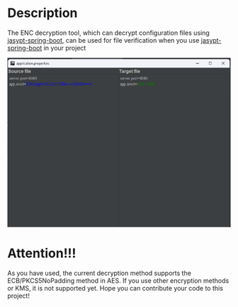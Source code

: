# Description

The ENC decryption tool, which can decrypt configuration files using <a href="https://github.com/ulisesbocchio/jasypt-spring-boot" >jasypt-spring-boot</a>, can be used for file verification when you use <a href="https://github.com/ulisesbocchio/jasypt-spring-boot">jasypt-spring-boot</a>  in your project

![demo](img/demo.png)

# Attention!!!

As you have used, the current decryption method supports the ECB/PKCS5NoPadding method in AES. If you use other encryption methods or KMS, it is not supported yet. Hope you can contribute your code to this project!